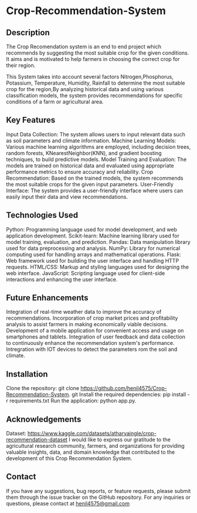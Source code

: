 # Crop-Recommendation-System
## Description
The Crop Recomendation system is an end to end project which recommends by suggesting the most suitable crop for the given conditions. It aims and is motivated to help farmers in choosing the correct crop for their region.

This System takes into account several factors Nitrogen,Phosphorus, Potassium, Temperature, Humidity, Rainfall to determine the most suitable crop for the region,By analyzing historical data and using various classification models, the system provides recommendations for specific conditions of a farm or agricultural area.

## Key Features

Input Data Collection: The system allows users to input relevant data such as soil parameters and climate information. Machine Learning Models: Various machine learning algorithms are employed, including decision trees, random forests, KNearestNeighbor(KNN), and gradient boosting techniques, to build predictive models. Model Training and Evaluation: The models are trained on historical data and evaluated using appropriate performance metrics to ensure accuracy and reliability. Crop Recommendation: Based on the trained models, the system recommends the most suitable crops for the given input parameters. User-Friendly Interface: The system provides a user-friendly interface where users can easily input their data and view recommendations. 

## Technologies Used

Python: Programming language used for model development, and web application development. Scikit-learn: Machine learning library used for model training, evaluation, and prediction. Pandas: Data manipulation library used for data preprocessing and analysis. NumPy: Library for numerical computing used for handling arrays and mathematical operations. Flask: Web framework used for building the user interface and handling HTTP requests. HTML/CSS: Markup and styling languages used for designing the web interface. JavaScript: Scripting language used for client-side interactions and enhancing the user interface.

## Future Enhancements

Integration of real-time weather data to improve the accuracy of recommendations. Incorporation of crop market prices and profitability analysis to assist farmers in making economically viable decisions. Development of a mobile application for convenient access and usage on smartphones and tablets. Integration of user feedback and data collection to continuously enhance the recommendation system's performance. Intregration with IOT devices to detect the parameters rom the soil and climate.

## Installation 

Clone the repository: git clone https://github.com/henil4575/Crop-Recommendation-System. git Install the required dependencies: pip install -r requirements.txt Run the application: python app.py.

## Acknowledgements

Dataset: https://www.kaggle.com/datasets/atharvaingle/crop-recommendation-dataset
I would like to express our gratitude to the agricultural research community, farmers, and organizations for providing valuable insights, data, and domain knowledge that contributed to the development of this Crop Recommendation System.

## Contact

If you have any suggestions, bug reports, or feature requests, please submit them through the issue tracker on the GitHub repository.
For any inquiries or questions, please contact at henil4575@gmail.com
